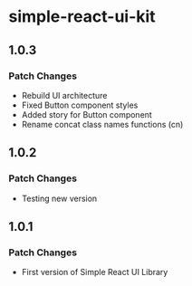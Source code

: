 # simple-react-ui-kit

## 1.0.3

### Patch Changes

-   Rebuild UI architecture
-   Fixed Button component styles
-   Added story for Button component
-   Rename concat class names functions (cn)

## 1.0.2

### Patch Changes

-   Testing new version

## 1.0.1

### Patch Changes

-   First version of Simple React UI Library
